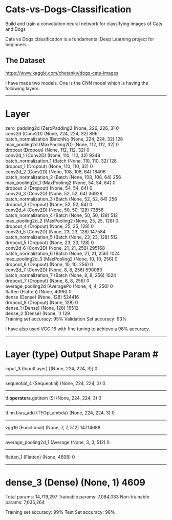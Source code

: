 # Cats-vs-Dogs-Classification
Build and train a convolution neural network for classifying images of Cats and Dogs

Cats vs Dogs classification is a fundamental Deep Learning project for beginners.

## The Dataset
https://www.kaggle.com/chetankv/dogs-cats-images

I have made two models. One is the CNN model which is having the following layers:
_________________________________________________________________
Layer 
=================================================================
zero_padding2d (ZeroPadding2 (None, 226, 226, 3)       0         
conv2d (Conv2D)              (None, 224, 224, 32)      896       
batch_normalization (BatchNo (None, 224, 224, 32)      128       
max_pooling2d (MaxPooling2D) (None, 112, 112, 32)      0         
dropout (Dropout)            (None, 112, 112, 32)      0         
conv2d_1 (Conv2D)            (None, 110, 110, 32)      9248      
batch_normalization_1 (Batch (None, 110, 110, 32)      128       
dropout_1 (Dropout)          (None, 110, 110, 32)      0         
conv2d_2 (Conv2D)            (None, 108, 108, 64)      18496     
batch_normalization_2 (Batch (None, 108, 108, 64)      256       
max_pooling2d_1 (MaxPooling2 (None, 54, 54, 64)        0         
dropout_2 (Dropout)          (None, 54, 54, 64)        0         
conv2d_3 (Conv2D)            (None, 52, 52, 64)        36928     
batch_normalization_3 (Batch (None, 52, 52, 64)        256       
dropout_3 (Dropout)          (None, 52, 52, 64)        0         
conv2d_4 (Conv2D)            (None, 50, 50, 128)       73856     
batch_normalization_4 (Batch (None, 50, 50, 128)       512       
max_pooling2d_2 (MaxPooling2 (None, 25, 25, 128)       0         
dropout_4 (Dropout)          (None, 25, 25, 128)       0         
conv2d_5 (Conv2D)            (None, 23, 23, 128)       147584    
batch_normalization_5 (Batch (None, 23, 23, 128)       512       
dropout_5 (Dropout)          (None, 23, 23, 128)       0         
conv2d_6 (Conv2D)            (None, 21, 21, 256)       295168    
batch_normalization_6 (Batch (None, 21, 21, 256)       1024      
max_pooling2d_3 (MaxPooling2 (None, 10, 10, 256)       0         
dropout_6 (Dropout)          (None, 10, 10, 256)       0         
conv2d_7 (Conv2D)            (None, 8, 8, 256)         590080    
batch_normalization_7 (Batch (None, 8, 8, 256)         1024      
dropout_7 (Dropout)          (None, 8, 8, 256)         0         
average_pooling2d (AveragePo (None, 4, 4, 256)         0         
flatten (Flatten)            (None, 4096)              0         
dense (Dense)                (None, 128)               524416    
dropout_8 (Dropout)          (None, 128)               0         
dense_1 (Dense)              (None, 128)               16512     
dense_2 (Dense)              (None, 1)                 129       
Training set accuracy: 95%
Validation Set accuracy: 93%


I have also used VGG 16 with fine tuning to achieve a 98% accuracy.
_________________________________________________________________
Layer (type)                 Output Shape              Param #   
=================================================================
input_3 (InputLayer)         [(None, 224, 224, 3)]     0         
_________________________________________________________________
sequential_4 (Sequential)    (None, 224, 224, 3)       0         
_________________________________________________________________
tf.__operators__.getitem (Sl (None, 224, 224, 3)       0         
_________________________________________________________________
tf.nn.bias_add (TFOpLambda)  (None, 224, 224, 3)       0         
_________________________________________________________________
vgg16 (Functional)           (None, 7, 7, 512)         14714688  
_________________________________________________________________
average_pooling2d_1 (Average (None, 3, 3, 512)         0         
_________________________________________________________________
flatten_1 (Flatten)          (None, 4608)              0         
_________________________________________________________________
dense_3 (Dense)              (None, 1)                 4609      
=================================================================
Total params: 14,719,297
Trainable params: 7,084,033
Non-trainable params: 7,635,264

Training set accuracy: 99%
Test Set accuracy: 98%
